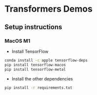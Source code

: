 # Transformers Demos

## Setup instructions

### MacOS M1

- Install TensorFlow

```bash
conda install -c apple tensorflow-deps
pip install tensorflow-macos
pip install tensorflow-metal
```

- Install the other dependencies

```bash
pip install -r requirements.txt
```

